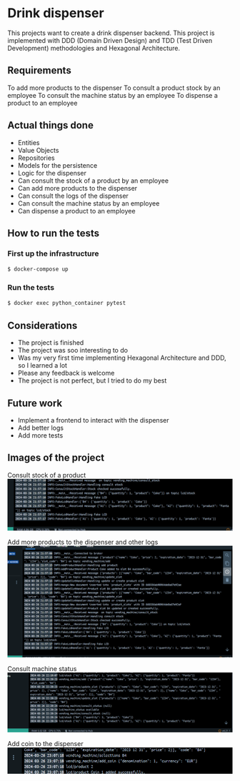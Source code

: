 # Drink dispenser

This projects want to create a drink dispenser backend.
This project is implemented with DDD (Domain Driven Design) and TDD (Test Driven Development) methodologies
and Hexagonal Architecture.

## Requirements

To add more products to the dispenser
To consult a product stock by an employee
To consult the machine status by an employee
To dispense a product to an employee

## Actual things done

- Entities
- Value Objects
- Repositories
- Models for the persistence
- Logic for the dispenser
- Can consult the stock of a product by an employee
- Can add more products to the dispenser
- Can consult the logs of the dispenser
- Can consult the machine status by an employee
- Can dispense a product to an employee


## How to run the tests
### First up the infrastructure

```bash
$ docker-compose up
```

### Run the tests
```bash
$ docker exec python_container pytest
```

## Considerations

- The project is finished
- The project was soo interesting to do
- Was my very first time implementing Hexagonal Architecture and DDD, so I learned a lot
- Please any feedback is welcome
- The project is not perfect, but I tried to do my best

## Future work
- Implement a frontend to interact with the dispenser
- Add better logs
- Add more tests

## Images of the project
Consult stock of a product
![consult_stock](https://github.com/JhonRobert20/drink-dispenser/blob/main/docs/consult_stock.png)

Add more products to the dispenser and other logs
![add_products](https://github.com/JhonRobert20/drink-dispenser/blob/main/docs/general_logs.png)

Consult machine status
![machine_status](https://github.com/JhonRobert20/drink-dispenser/blob/main/docs/consult_status.png)

Add coin to the dispenser
![add_coin](https://github.com/JhonRobert20/drink-dispenser/blob/main/docs/add_coin.png)
